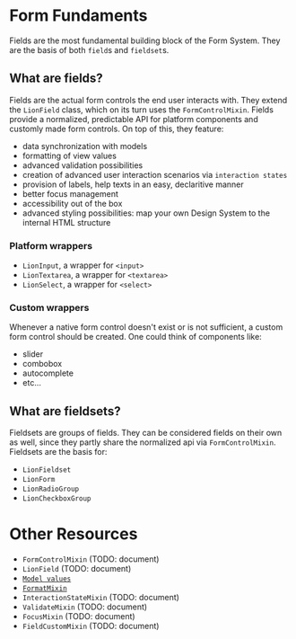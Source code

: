 # Form Fundaments

[//]: # (AUTO INSERT HEADER PREPUBLISH)

Fields are the most fundamental building block of the Form System. They are the basis of
both `field`s and `fieldset`s.

## What are fields?
Fields are the actual form controls the end user interacts with.
They extend the `LionField` class, which on its turn uses the `FormControlMixin`.
Fields provide a normalized, predictable API for platform components and customly made form controls.
On top of this, they feature:
- data synchronization with models
- formatting of view values
- advanced validation possibilities
- creation of advanced user interaction scenarios via `interaction states`
- provision of labels, help texts in an easy, declaritive manner
- better focus management
- accessibility out of the box
- advanced styling possibilities: map your own Design System to the internal HTML structure

### Platform wrappers
- `LionInput`, a wrapper for `<input>`
- `LionTextarea`, a wrapper for `<textarea>`
- `LionSelect`, a wrapper for `<select>`

### Custom wrappers
Whenever a native form control doesn't exist or is not sufficient, a custom form control should
be created. One could think of components like:
- slider
- combobox
- autocomplete
- etc...

## What are fieldsets?
Fieldsets are groups of fields. They can be considered fields on their own as well, since they
partly share the normalized api via `FormControlMixin`.
Fieldsets are the basis for:
- `LionFieldset`
- `LionForm`
- `LionRadioGroup`
- `LionCheckboxGroup`


# Other Resources
- `FormControlMixin` (TODO: document)
- `LionField` (TODO: document)
- [`Model values`](./docs/modelValue.md)
- [`FormatMixin`](./docs/FormatMixin.md)
- `InteractionStateMixin` (TODO: document)
- `ValidateMixin` (TODO: document)
- `FocusMixin` (TODO: document)
- `FieldCustomMixin` (TODO: document)
